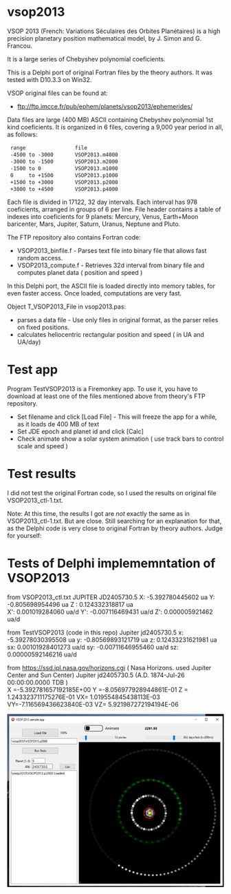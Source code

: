 # vsop2013

VSOP 2013 (French: Variations Séculaires des Orbites Planétaires) is a high precision planetary position mathematical model, by J. Simon and G. Francou. 

It is a large series of Chebyshev polynomial coeficients. 

This is a Delphi port of original Fortran files by the theory authors.  It was tested with D10.3.3 on Win32.

VSOP original files can be found at:

* ftp://ftp.imcce.fr/pub/ephem/planets/vsop2013/ephemerides/

Data files are large (400 MB) ASCII containing Chebyshev polynomial 1st kind coeficients. 
It is organized in 6 files, covering a 9,000 year period in all, as follows:
  
     range                file
     -4500 to -3000       VSOP2013.m4000
     -3000 to -1500       VSOP2013.m2000
     -1500 to 0           VSOP2013.m1000
     0     to +1500       VSOP2013.p1000
     +1500 to +3000       VSOP2013.p2000
     +3000 to +4500       VSOP2013.p4000

Each file is divided in 17122, 32 day intervals. Each interval has 978 coeficients, arranged in groups of 6 per line. File header contains a table of indexes into coeficients for 9 planets: Mercury, Venus, Earth+Moon baricenter, Mars, Jupiter, Saturn, Uranus, Neptune and Pluto.

The FTP repository also contains Fortran code:
* VSOP2013_binfile.f - Parses text file into binary file that allows fast random access.
* VSOP2013_compute.f - Retrieves 32d interval from binary file and computes planet data ( position and speed )

In this Delphi port, the ASCII file is loaded directly into memory tables, for even faster access. 
Once loaded, computations are very fast. 

Object T_VSOP2013_File in vsop2013.pas:
* parses a data file - Use only files in original format, as the parser relies on fixed positions.
* calculates heliocentric rectangular position and speed ( in UA and UA/day)

# Test app
Program TestVSOP2013 is a Firemonkey app. To use it, you have to download at least one of the files mentioned above from theory's FTP repository. 

* Set filename and click [Load File] - This will freeze the app for a while, as it loads de 400 MB of text
* Set JDE epoch and planet id and click [Calc]
* Check animate show a solar system animation ( use track bars to control scale and speed )

# Test results

I did not test the original Fortran code, so I used the results on original file VSOP2013_ctl-1.txt.

Note: At this time, the results I got are *not* exactly the same as in VSOP2013_ctl-1.txt.
But are close. Still searching for an explanation for that, as the Delphi code is very close to original Fortran by theory authors.
Judge for yourself:

Tests of Delphi implememntation of VSOP2013
===========================================

from VSOP2013_ctl.txt
  JUPITER     JD2405730.5  X: -5.392780445602 ua    Y: -0.805698954496 ua      Z :  0.124332318817 ua  
                          X':  0.001019284060 ua/d  Y': -0.007116469431 ua/d   Z':  0.000005921462 ua/d
						   
from TestVSOP2013 (code in this repo)
  Jupiter     jd2405730.5  x: -5.39278030395508 ua   y: -0.80569893121719 ua    z: 0.12433231621981 ua
                          sx: 0.00101928401273 ua/d sy: -0.00711646955460 ua/d sz: 0.00000592146216 ua/d

from https://ssd.jpl.nasa.gov/horizons.cgi ( Nasa Horizons. used Jupiter Center and Sun  Center)
  Jupiter     jd2405730.5 (A.D. 1874-Jul-26 00:00:00.0000 TDB )  
                           X =-5.392781657192185E+00 Y =-8.056977928944861E-01 Z = 1.243323711175276E-01
                           VX= 1.019554845438113E-03 VY=-7.116569436623840E-03 VZ= 5.921987272194194E-06

















![screenshot](screenshotTestVSOP2013.png)
